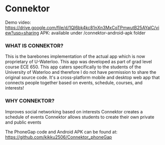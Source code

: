 # Connektor

Demo video:  https://drive.google.com/file/d/1QI6bk4kc81nXn3MxCqTPmwutB25AYalC/view?usp=sharing
APK: available under /connektor-android-apk folder

### WHAT IS CONNEKTOR?
This is the barebones implementation of the actual app which is now proprietary of U-Waterloo. This app was developed as part of grad level course ECE 650. This app caters specifically to the students of the University of Waterloo and therefore I do not have permission to share the original source code.
It's a cross-platform mobile and desktop web app that connects people together based on events, schedule, courses, and interests!

### WHY CONNEKTOR?
Improves social networking based on interests
Connektor creates a schedule of events 
Connektor allows students to create their own private and public events

The PhoneGap code and Android APK can be found at: https://github.com/kikku2506/Connektor_phoneGap





